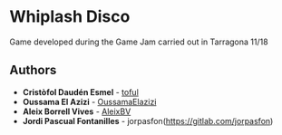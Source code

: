 ﻿# Whiplash Disco

Game developed during the Game Jam carried out in Tarragona 11/18


## Authors

* **Cristòfol Daudén Esmel** - [toful](https://github.com/toful)
* **Oussama El Azizi** - [OussamaElazizi](https://github.com/OussamaElazizi)
* **Aleix Borrell Vives** - [AleixBV](https://github.com/AleixBV)
* **Jordi Pascual Fontanilles** - jorpasfon(https://gitlab.com/jorpasfon)
